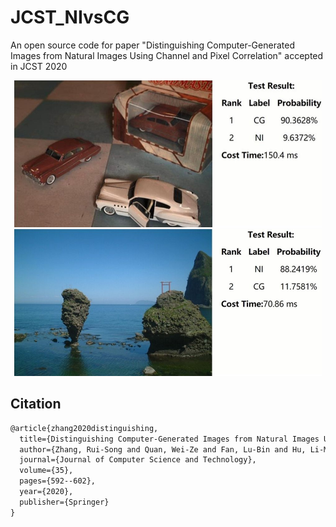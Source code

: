 # JCST_NIvsCG
An open source code for paper "Distinguishing Computer-Generated Images from Natural Images Using Channel and Pixel Correlation" accepted in JCST 2020
<div align=center><img width="492" height="235" src="https://github.com/Evergrow/JCST_NIvsCG/blob/master/images/img1.jpg"/></div>
<div align=center><img width="492" height="235" src="https://github.com/Evergrow/JCST_NIvsCG/blob/master/images/img2.jpg"/></div>

## Citation
```latex
@article{zhang2020distinguishing,
  title={Distinguishing Computer-Generated Images from Natural Images Using Channel and Pixel Correlation},
  author={Zhang, Rui-Song and Quan, Wei-Ze and Fan, Lu-Bin and Hu, Li-Ming and Yan, Dong-Ming},
  journal={Journal of Computer Science and Technology},
  volume={35},
  pages={592--602},
  year={2020},
  publisher={Springer}
}
```
